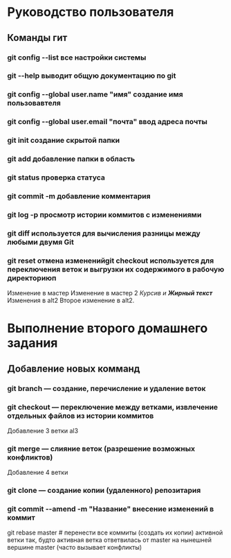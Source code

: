 # Руководство пользователя
## Команды гит
### git config --list все настройки системы
### git --help выводит общую документацию по git
### git config --global user.name "имя" создание имя пользовавтеля
### git config --global user.email "почта" ввод адреса почты
### git init создание скрытой папки
### git add добавление папки в область
### git status проверка статуса
### git commit -m добавление комментария
### git log -p просмотр истории коммитов с изменениями
### git diff используется для вычисления разницы между любыми двумя Git
### git reset отмена измененийgit checkout используется для переключения веток и выгрузки их содержимого в рабочую директориюп
Изменение в мастер
Изменение в мастер 2
*Курсив и __Жирный текст__*
Изменения в alt2
Второе изменение в alt2.
# Выполнение второго домашнего задания
## Добавление новых комманд
### git branch — создание, перечисление и удаление веток
### git checkout — переключение между ветками, извлечение отдельных файлов из истории коммитов
Добавление 3 ветки al3
### git merge — слияние веток (разрешение возможных конфликтов)
Добавление 4 ветки
### git clone — создание копии (удаленного) репозитария

### git commit --amend -m "Название" внесение изменений в коммит

git rebase master # перенести все коммиты (создать их копии) активной ветки так, будто активная ветка ответвилась от master на нынешней вершине master (часто вызывает конфликты)
